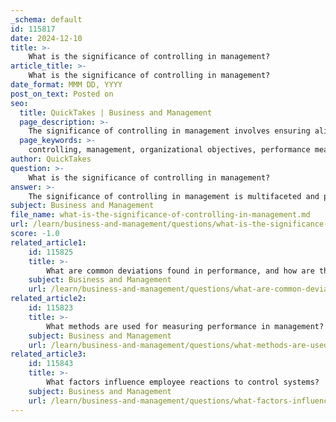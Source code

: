```yaml
---
_schema: default
id: 115817
date: 2024-12-10
title: >-
    What is the significance of controlling in management?
article_title: >-
    What is the significance of controlling in management?
date_format: MMM DD, YYYY
post_on_text: Posted on
seo:
  title: QuickTakes | Business and Management
  page_description: >-
    The significance of controlling in management involves ensuring alignment with goals, measuring performance, taking corrective actions, managing resources effectively, motivating employees, supporting decision-making, facilitating change, and fostering a culture of continuous improvement.
  page_keywords: >-
    controlling, management, organizational objectives, performance measurement, corrective actions, resource management, motivation, accountability, decision-making, adaptability, continuous improvement
author: QuickTakes
question: >-
    What is the significance of controlling in management?
answer: >-
    The significance of controlling in management is multifaceted and plays a crucial role in ensuring that organizations achieve their objectives effectively and efficiently. Here are some key points highlighting its importance:\n\n1. **Alignment with Goals**: Controlling is essential for monitoring and evaluating the performance of various organizational activities to ensure they align with predetermined goals. This process allows managers to make necessary adjustments to keep the organization on track.\n\n2. **Performance Measurement**: By establishing standards and comparing actual performance against these benchmarks, controlling helps identify deviations and areas needing improvement. This measurement is vital for maintaining quality and efficiency within the organization.\n\n3. **Corrective Actions**: When performance does not meet established standards, controlling enables managers to take corrective measures promptly. This proactive approach minimizes the impact of any discrepancies and helps maintain organizational discipline.\n\n4. **Resource Management**: Effective controlling ensures that resources are allocated and utilized efficiently. By monitoring resource use, organizations can reduce waste and optimize performance, which is critical for cost management.\n\n5. **Motivation and Accountability**: Controlling fosters a sense of responsibility among employees by providing clear expectations and feedback. This can motivate employees to perform better and contribute positively to the organization.\n\n6. **Decision-Making Support**: The controlling process provides managers with real-time feedback and data, which are essential for informed decision-making. This information helps in evaluating the effectiveness of strategies and making adjustments as necessary.\n\n7. **Facilitating Change**: In a dynamic business environment, controlling helps organizations adapt to changes by monitoring external and internal factors that may affect performance. This adaptability is crucial for long-term success.\n\n8. **Framework for Improvement**: A sound control system not only detects and corrects mistakes but also highlights areas for improvement, thereby fostering a culture of continuous enhancement within the organization.\n\nIn summary, controlling is a vital function in management that ensures organizational objectives are met, resources are used effectively, and employees are motivated and accountable. It serves as the backbone of successful management, enabling organizations to navigate challenges and seize opportunities effectively.
subject: Business and Management
file_name: what-is-the-significance-of-controlling-in-management.md
url: /learn/business-and-management/questions/what-is-the-significance-of-controlling-in-management
score: -1.0
related_article1:
    id: 115825
    title: >-
        What are common deviations found in performance, and how are they identified?
    subject: Business and Management
    url: /learn/business-and-management/questions/what-are-common-deviations-found-in-performance-and-how-are-they-identified
related_article2:
    id: 115823
    title: >-
        What methods are used for measuring performance in management?
    subject: Business and Management
    url: /learn/business-and-management/questions/what-methods-are-used-for-measuring-performance-in-management
related_article3:
    id: 115843
    title: >-
        What factors influence employee reactions to control systems?
    subject: Business and Management
    url: /learn/business-and-management/questions/what-factors-influence-employee-reactions-to-control-systems
---
```


&nbsp;